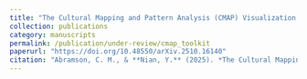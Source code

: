 ```yaml
---
title: "The Cultural Mapping and Pattern Analysis (CMAP) Visualization Toolkit: Open Source Text Analysis for Qualitative and Computational Social Science"
collection: publications
category: manuscripts
permalink: /publication/under-review/cmap_toolkit
paperurl: "https://doi.org/10.48550/arXiv.2510.16140"
citation: "Abramson, C. M., & **Nian, Y.** (2025). *The Cultural Mapping and Pattern Analysis (CMAP) Visualization Toolkit: Open Source Text Analysis for Qualitative and Computational Social Science.* [arXiv:2510.16140](https://doi.org/10.48550/arXiv.2510.16140)"
---
```

